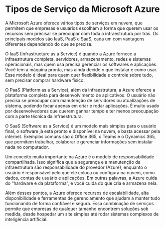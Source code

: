 # Tipos de Serviço da Microsoft Azure

A Microsoft Azure oferece vários tipos de serviços em nuvem, que permitem que empresas e usuários escolham a forma que querem usar os recursos sem precisar se preocupar com toda a infraestrutura por trás. Os principais modelos são IaaS, PaaS e SaaS, cada um com vantagens diferentes dependendo do que se precisa.

O IaaS (Infrastructure as a Service) é quando a Azure fornece a infraestrutura completa, servidores, armazenamento, redes e sistemas operacionais, mas quem usa precisa gerenciar os softwares e aplicações. Você tem a máquina pronta, mas ainda decide o que instalar e como usar. Esse modelo é ideal para quem quer flexibilidade e controle sobre tudo, sem precisar comprar hardware físico.

O PaaS (Platform as a Service), além da infraestrutura, a Azure oferece a plataforma completa para desenvolvimento de aplicativos. O usuário não precisa se preocupar com manutenção de servidores ou atualizações de sistema, podendo focar apenas em criar e rodar aplicações. É muito usado por desenvolvedores que querem ganhar tempo e ter menos preocupação com a parte técnica da infraestrutura.

O SaaS (Software as a Service) é um modelo mais simples para o usuário final, o software já está pronto e disponível na nuvem, e basta acessar pela internet. Exemplos comuns são o Office 365, o Teams e o Dynamics 365, que permitem trabalhar, colaborar e gerenciar informações sem instalar nada no computador.

Um conceito muito importante na Azure é o modelo de responsabilidade compartilhada. Isso significa que a segurança e a manutenção da infraestrutura são responsabilidade do provedor (Azure), enquanto o usuário é responsável pelo que ele coloca ou configura na nuvem, como dados, contas de usuário e aplicações. Em outras palavras, a Azure cuida do “hardware e da plataforma”, e você cuida do que cria e armazena nela.

Além desses pontos, a Azure oferece recursos de escalabilidade, alta disponibilidade e ferramentas de gerenciamento que ajudam a manter tudo funcionando de forma confiável e segura. Essa combinação de serviços permite que empresas de qualquer tamanho encontrem soluções sob medida, desde hospedar um site simples até rodar sistemas complexos de inteligência artificial.
